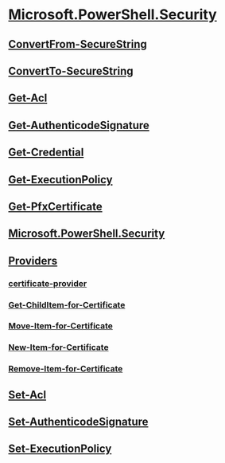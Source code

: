 #  [Microsoft.PowerShell.Security](Microsoft.PowerShell.Security.md)
##  [ConvertFrom-SecureString](convertfrom-securestring.md)
##  [ConvertTo-SecureString](convertto-securestring.md)
##  [Get-Acl](get-acl.md)
##  [Get-AuthenticodeSignature](get-authenticodesignature.md)
##  [Get-Credential](get-credential.md)
##  [Get-ExecutionPolicy](get-executionpolicy.md)
##  [Get-PfxCertificate](get-pfxcertificate.md)
##  [Microsoft.PowerShell.Security](microsoft.powershell.security.md)
##  [Providers]()
###  [certificate-provider](providers/certificate-provider.md)
###  [Get-ChildItem-for-Certificate](providers/get-childitem-for-certificate.md)
###  [Move-Item-for-Certificate](providers/move-item-for-certificate.md)
###  [New-Item-for-Certificate](providers/new-item-for-certificate.md)
###  [Remove-Item-for-Certificate](providers/remove-item-for-certificate.md)
##  [Set-Acl](set-acl.md)
##  [Set-AuthenticodeSignature](set-authenticodesignature.md)
##  [Set-ExecutionPolicy](set-executionpolicy.md)
